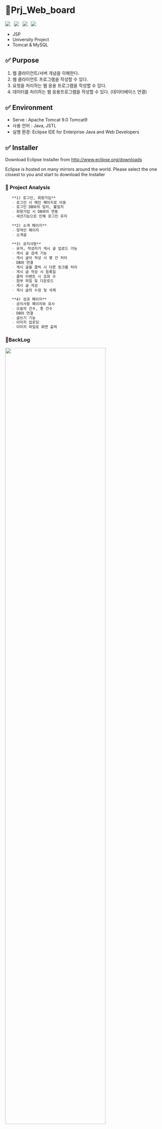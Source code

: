 # 📌Prj_Web_board  


<p>
<img src="http://img.shields.io/badge/Java-007396?style&logo=Java&logoColor=white"/></a> &nbsp
<img src="http://img.shields.io/badge/Apache Tomcat-F8DC75?style&logo=Apache Tomcat&logoColor=white"/></a> &nbsp
<img src="http://img.shields.io/badge/Eclipse IDE-2C2255?style&logo=Eclipse IDE&logoColor=white"/></a> &nbsp
<img src="http://img.shields.io/badge/MySQL-4479A1?style&logo=MySQL&logoColor=white"/></a> &nbsp
</p>

- JSP
- University Project
- Tomcat & MySQL

## ✅ Purpose
1. 웹 클라이언트/서버 개념을 이해한다.
2. 웹 클라이언트 프로그램을 작성할 수 있다.
3. 요청을 처리하는 웹 응용 프로그램을 작성할 수 있다.
4. 데이터를 처리하는 웹 응용프로그램을 작성할 수 있다. (데이터베이스 연결)


## ✅ Environment
- Serve : Apache Tomcat 9.0 Tomcat9
- 사용 언어 : Java, JSTL
- 실행 환경: Eclipse IDE for Enterprise Java and Web Developers        

## ✅ Installer
Download Eclipse Installer from http://www.eclipse.org/downloads

Eclipse is hosted on many mirrors around the world. Please select the one closest to you and start to download the Installer


### 🔸 Project Analysis
```markdown
   **1) 로그인, 회원가입**
   - 로그인 시 메인 페이지로 이동
   - 로그인 DB와의 일치, 불일치
   - 회원가입 시 DB와의 연동
   - 세션기능으로 인해 로그인 유지
   
   **2) 소개 페이지**
   - 정적인 페이지
   - 소개글
   
   **3) 공지사항**
   - 유저, 작성자가 게시 글 업로드 가능
   - 게시 글 검색 기능
   - 게시 글이 작성 시 몇 건 처리
   - DB와 연결
   - 게시 글을 클릭 시 다른 링크를 처리
   - 게시 글 작성 시 등록일
   - 클릭 이벤트 시 조회 수 
   - 첨부 파일 및 다운로드
   - 게시 글 작성
   - 게시 글의 수정 및 삭제

   **4) 성과 페이지**
   - 공지사항 페이지와 유사
   - 오늘의 건수, 총 건수 
   - DB와 연결
   - 글쓰기 기능
   - 이미지 업로딩
   - 이미지 파일로 화면 출력
```

### 🔸BackLog
<img src = "https://user-images.githubusercontent.com/65653053/124763923-6b549000-df6f-11eb-8137-c9a5e7235172.png" width="80%" />


### 🔸 Page
<img src = "https://user-images.githubusercontent.com/65653053/124764392-dbfbac80-df6f-11eb-801c-006c1cd0e037.png" width="60%" />
